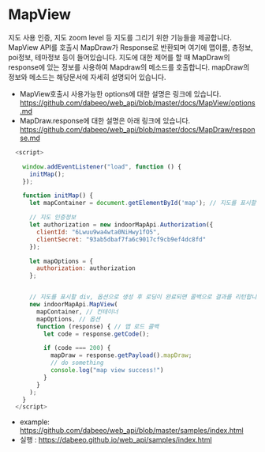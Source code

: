 # MapView

지도 사용 인증, 지도 zoom level 등 지도를 그리기 위한 기능들을 제공합니다.
MapView API를 호출시 MapDraw가 Response로 반환되며 여기에 맵이름, 층정보, poi정보, 테마정보 등이 들어있습니다.
지도에 대한 제어를 할 때 MapDraw의 response에  있는 정보를 사용하여 Mapdraw의 메소드를 호출합니다.
mapDraw의 정보와 메소드는 해당문서에 자세히 설명되어 있습니다.

- MapView호출시 사용가능한 options에 대한 설명은 링크에 있습니다.
  https://github.com/dabeeo/web_api/blob/master/docs/MapView/options.md
- MapDraw.response에 대한 설명은 아래 링크에 있습니다.    
  https://github.com/dabeeo/web_api/blob/master/docs/MapDraw/response.md

~~~javascript
  <script>

    window.addEventListener("load", function () {
      initMap();
    });

    function initMap() {
      let mapContainer = document.getElementById('map'); // 지도를 표시할 div

      // 지도 인증정보
      let authorization = new indoorMapApi.Authorization({
        clientId: "6Lwuu9wa4wta0NiHwy1fO5",
        clientSecret: "93ab5dbaf7fa6c9017cf9cb9ef4dc8fd"
      });

      let mapOptions = {
        authorization: authorization
      };


      // 지도를 표시할 div, 옵션으로 생성 후 로딩이 완료되면 콜백으로 결과를 리턴합니다
      new indoorMapApi.MapView(
        mapContainer, // 컨테이너
        mapOptions, // 옵션
        function (response) { // 맵 로드 콜백
          let code = response.getCode();

          if (code === 200) {
            mapDraw = response.getPayload().mapDraw;
            // do something
            console.log("map view success!")
          }
        }
      );
    }
  </script>
~~~
- example: https://github.com/dabeeo/web_api/blob/master/samples/index.html
- 실행 : https://dabeeo.github.io/web_api/samples/index.html
